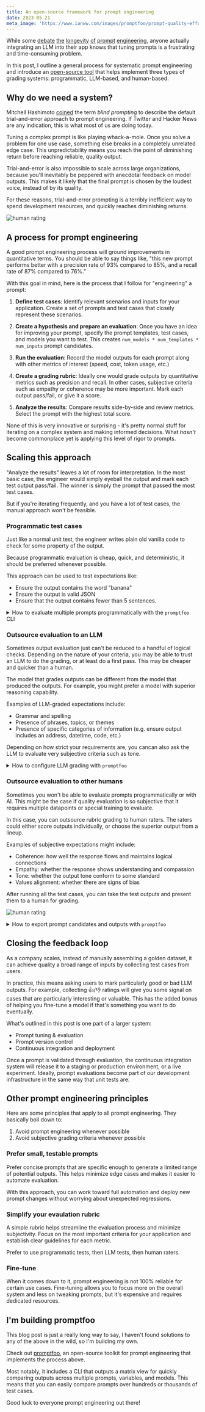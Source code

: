 ```yaml
---
title: An open-source framework for prompt engineering
date: 2023-05-21
meta_image: 'https://www.ianww.com/images/promptfoo/prompt-quality-effort.png'
---
```


While some [debate](https://matt-rickard.com/prompt-engineering-shouldnt-exist) [the](https://twitter.com/keerthanpg/status/1596661992429072384?lang=en) [longevity](https://twitter.com/nathanbenaich/status/1599974172721311744?lang=en) [of](https://twitter.com/benparr/status/1646973505907593216) [prompt](https://twitter.com/OfficialLoganK/status/1654878300538380288) [engineering](https://news.ycombinator.com/item?id=35668387), anyone actually integrating an LLM into their app knows that tuning prompts is a frustrating and time-consuming problem.

In this post, I outline a general process for systematic prompt engineering and introduce an [open-source tool](https://github.com/typpo/promptfoo) that helps implement three types of grading systems: programmatic, LLM-based, and human-based.

## Why do we need a system?

Mitchell Hashimoto [coined](https://mitchellh.com/writing/prompt-engineering-vs-blind-prompting) the term _blind prompting_ to describe the default trial-and-error approach to prompt engineering.  If Twitter and Hacker News are any indication, this is what most of us are doing today.

Tuning a complex prompt is like playing whack-a-mole.  Once you solve a problem for one use case, something else breaks in a completely unrelated edge case.  This unpredictability means you reach the point of diminishing return before reaching reliable, quality output.

Trial-and-error is also impossible to scale across large organizations, because you'll inevitably be peppered with anecdotal feedback on model outputs.  This makes it likely that the final prompt is chosen by the loudest voice, instead of by its quality.

For these reasons, trial-and-error prompting is a terribly inefficient way to spend development resources, and quickly reaches diminishing returns.

![human rating](/images/promptfoo/prompt-quality-effort.png)

## A process for prompt engineering

A good prompt engineering process will ground improvements in quantitative terms.  You should be able to say things like, "this new prompt performs better with a precision rate of 93% compared to 85%, and a recall rate of 87% compared to 76%."

With this goal in mind, here is the process that I follow for "engineering" a prompt:

1. **Define test cases**: Identify relevant scenarios and inputs for your application. Create a set of prompts and test cases that closely represent these scenarios.

1. **Create a hypothesis and prepare an evaluation**: Once you have an idea for improving your prompt, specify the prompt templates, test cases, and models you want to test.  This creates `num_models * num_templates * num_inputs` prompt candidates.

1. **Run the evaluation**: Record the model outputs for each prompt along with other metrics of interest (speed, cost, token usage, etc.)

1. **Create a grading rubric**: Ideally one would grade outputs by quantitative metrics such as precision and recall.  In other cases, subjective criteria such as empathy or coherence may be more important.  Mark each output pass/fail, or give it a score.

1. **Analyze the results**: Compare results side-by-side and review metrics.  Select the prompt with the highest total score.

None of this is very innovative or surprising - it's pretty normal stuff for iterating on a complex system and making informed decisions.  What _hasn't_ become commonplace yet is applying this level of rigor to prompts.

## Scaling this approach

"Analyze the results" leaves a lot of room for interpretation.  In the most basic case, the engineer would simply eyeball the output and mark each test output pass/fail.  The winner is simply the prompt that passed the most test cases.

But if you're iterating frequently, and you have a lot of test cases, the manual approach won't be feasible.

### Programmatic test cases

Just like a normal unit test, the engineer writes plain old vanilla code to check for some property of the output.

Because programmatic evaluation is cheap, quick, and deterministic, it should be preferred whenever possible.

This approach can be used to test expectations like:
- Ensure the output contains the word "banana"
- Ensure the output is valid JSON
- Ensure that the output contains fewer than 5 sentences.

<details>
<summary>How to evaluate multiple prompts programmatically with the <code>promptfoo</code> CLI</summary>

First, we'll [set up promptfoo](https://promptfoo.dev/docs/getting-started) and create a template directory by running `promptfoo init`.

Let's edit the prompts.txt file to include some prompt variations.

```
Write a short story about {{topic}} from the point of view of a pirate.
---
You are a pirate. Tell me a story about {{topic}}.
```

Next, create a vars.csv file with your test values for `topic`, and define expected outputs in the special `__expected` field.

The test runner uses the expected value to determine whether the test passes.  The condition is evaluated as Javascript and it expects a boolean value.

For example, the first row uses the built-in String function `includes` to check whether the output contains "banana", and returns `true` if so and `false` otherwise.

```
topic,__expected
tropical fruits,eval:output.includes('banana')
your life in JSON format,eval:Boolean(JSON.stringify(output))
your latest voyage,eval:(output.match(/[.!?](\s|$)/g) || []).length < 5
```

Now, run the test.
```
promptfoo eval
```

Which produces a matrixed output view like this:

[![matrix prompt view - console](/images/promptfoo/simple-test-console.png)](/images/promptfoo/simple-test-console.png)

Run `promptfoo view` to open it in the web viewer:

[![matrix prompt view - web](/images/promptfoo/simple-test.png)](/images/promptfoo/simple-test.png)

</details>

### Outsource evaluation to an LLM

Sometimes output evaluation just can't be reduced to a handful of logical checks. Depending on the nature of your criteria, you may be able to trust an LLM to do the grading, or at least do a first pass.  This may be cheaper and quicker than a human.

The model that grades outputs can be different from the model that produced the outputs.  For example, you might prefer a model with superior reasoning capability.

Examples of LLM-graded expectations include:
- Grammar and spelling
- Presence of phrases, topics, or themes
- Presence of specific categories of information (e.g. ensure output includes an address, datetime, code, etc.)

Depending on how strict your requirements are, you cancan  also ask the LLM to evaluate very subjective criteria such as tone.

<details>
<summary>How to configure LLM grading with <code>promptfoo</code></summary>

Let's assume you've already set up `promptfoo` and configured your prompts.  If not, view the [getting started guide](https://promptfoo.dev/docs/getting-started).

Edit `vars.csv`.  To use an LLM for evaluation, add a special field called `__expected` with a value that starts with "grade:"

Example of a vars.csv file with LLM grading:

```
user_chat,__expected
"Hello, how are you?","grade: Doesn't mention being an AI"
"Greet me in Chinese","grade: is a Chinese greeting"
"I am a pineapple","grade: 1) Doesn't reference any fruits besides pineapple, 2) Says something friendly"
```

Now run the eval with the `--grader` option set. This will run the eval and mark each test case pass/fail based on the grading rubric:
```
promptfoo eval --grader openai:gpt-4
```

Here's an example self-graded test suite that fails if the AI mentions that it is an AI language model:

[![example self-grading](https://user-images.githubusercontent.com/310310/238143127-ddcd77df-2783-425e-ade9-1a20dd0b6cd2.png)](https://user-images.githubusercontent.com/310310/238143127-ddcd77df-2783-425e-ade9-1a20dd0b6cd2.png)

</details>

### Outsource evaluation to other humans

Sometimes you won't be able to evaluate prompts programmatically or with AI.  This might be the case if quality evaluation is so subjective that it requires multiple datapoints or special training to evaluate.

In this case, you can outsource rubric grading to human raters.  The raters could either score outputs individually, or choose the superior output from a lineup.

Examples of subjective expectations might include:
- Coherence: how well the response flows and maintains logical connections
- Empathy: whether the response shows understanding and compassion
- Tone: whether the output tone conform to some standard
- Values alignment: whether there are signs of bias

After running all the test cases, you can take the test outputs and present them to a human for grading.

![human rating](/images/promptfoo/human-rater.png)

<details>
<summary>How to export prompt candidates and outputs with <code>promptfoo</code></summary>

Assuming you've [set up](https://promptfoo.dev/docs/getting-started) promptfoo and are running `promptfoo eval`, you can ask human raters to evaluate outputs in two ways:

1. Use the web viewer, which includes a basic interface to rate outputs 👍/👎 on-the-fly:
   ```
   promptfoo view
   ```

1. Alternatively, export to a portable format and display results in your desired interface:
   ```
   promptfoo eval -o results.csv
   ```

   or
   ```
   promptfoo eval -o results.json
   ```

</details>


## Closing the feedback loop

As a company scales, instead of manually assembling a golden dataset, it can achieve quality a broad range of inputs by collecting test cases from users.

In practice, this means asking users to mark particularly good or bad LLM outputs.  For example, collecting 👍/👎 ratings will give you some signal on cases that are particularly interesting or valuable. This has the added bonus of helping you fine-tune a model if that's something you want to do eventually.

What's outlined in this post is one part of a larger system:
- Prompt tuning & evaluation
- Prompt version control
- Continuous integration and deployment

Once a prompt is validated through evaluation, the continuous integration system will release it to a staging or production environment, or a live experiment.  Ideally, prompt evaluations become part of our development infrastructure in the same way that unit tests are.


## Other prompt engineering principles

Here are some principles that apply to all prompt engineering.  They basically boil down to:

1. Avoid prompt engineering whenever possible
1. Avoid subjective grading criteria whenever possible

### Prefer small, testable prompts

Prefer concise prompts that are specific enough to generate a limited range of potential outputs. This helps minimize edge cases and makes it easier to automate evaluation.

With this approach, you can work toward full automation and deploy new prompt changes without worrying about unexpected regressions.

### Simplify your evaulation rubric

A simple rubric helps streamline the evaluation process and minimize subjectivity. Focus on the most important criteria for your application and establish clear guidelines for each metric.

Prefer to use programmatic tests, then LLM tests, then human raters.

### Fine-tune

When it comes down to it, prompt engineering is not 100% reliable for certain use cases.  Fine-tuning allows you to focus more on the overall system and less on tweaking prompts, but it's expensive and requires dedicated resources.

## I'm building promptfoo

This blog post is just a really long way to say, I haven't found solutions to any of the above in the wild, so I'm building my own.

Check out [promptfoo](https://github.com/typpo/promptfoo), an open-source toolkit for prompt engineering that implements the process above.

Most notably, it includes a CLI that outputs a matrix view for quickly comparing outputs across multiple prompts, variables, and models.  This means that you can easily compare prompts over hundreds or thousands of test cases.

Good luck to everyone prompt engineering out there!

<!--
https://simonwillison.net/2023/Feb/21/in-defense-of-prompt-engineering/
https://mitchellh.com/writing/prompt-engineering-vs-blind-prompting
-->
